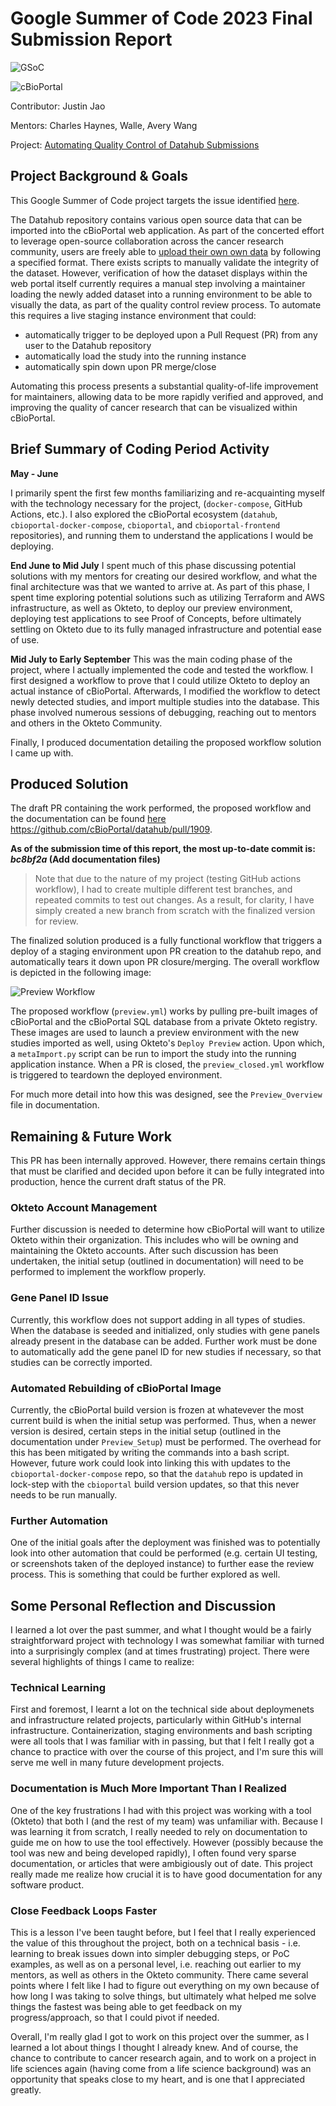 # Google Summer of Code 2023 Final Submission Report

![GSoC](./GSoC-Horizontal.svg)

![cBioPortal](cbioportal.png)

Contributor: Justin Jao

Mentors: Charles Haynes, Walle, Avery Wang

Project: [Automating Quality Control of Datahub Submissions](https://summerofcode.withgoogle.com/programs/2023/projects/NH758ApJ)

## Project Background & Goals

This Google Summer of Code project targets the issue identified [here](https://github.com/cBioPortal/GSoC/issues/84).

The Datahub repository contains various open source data that can be imported into the cBioPortal web application. As part of the concerted effort to leverage open-source collaboration across the cancer research community, users are freely able to [upload their own own data](https://docs.cbioportal.org/data-loading/#data-loading) by following a specified format. There exists scripts to manually validate the integrity of the dataset. However, verification of how the dataset displays within the web portal itself currently requires a manual step involving a maintainer loading the newly added dataset into a running environment to be able to visually the data, as part of the quality control review process. To automate this requires a live staging instance environment that could:

* automatically trigger to be deployed upon a Pull Request (PR) from any user to the Datahub repository
* automatically load the study into the running instance
* automatically spin down upon PR merge/close

Automating this process presents a substantial quality-of-life improvement for maintainers, allowing data to be more rapidly verified and approved, and improving the quality of cancer research that can be visualized within cBioPortal.

## Brief Summary of Coding Period Activity

**May - June**

I primarily spent the first few months familiarizing and re-acquainting myself with the technology necessary for the project, (`docker-compose`, GitHub Actions, etc.). I also explored the cBioPortal ecosystem  (`datahub`, `cbioportal-docker-compose`, `cbioportal`, and `cbioportal-frontend` repositories), and running them to understand the applications I would be deploying.

**End June to Mid July**
I spent much of this phase discussing potential solutions with my mentors for creating our desired workflow, and what the final architecture was that we wanted to arrive at. As part of this phase, I spent time exploring potential solutions such as utilizing Terraform and AWS infrastructure, as well as Okteto, to deploy our preview environment, deploying test applications to see Proof of Concepts, before ultimately settling on Okteto due to its fully managed infrastructure and potential ease of use.


**Mid July to Early September**
This was the main coding phase of the project, where I actually implemented the code and tested the workflow. I first designed a workflow to prove that I could utilize Okteto to deploy an actual instance of cBioPortal. Afterwards, I modified the workflow to detect newly detected studies, and import multiple studies into the database. This phase involved numerous sessions of debugging, reaching out to mentors and others in the Okteto Community.

Finally, I produced documentation detailing the proposed workflow solution I came up with.

## Produced Solution

The draft PR containing the work performed, the proposed workflow and the documentation can be found [here](https://github.com/cBioPortal/datahub/pull/1909) https://github.com/cBioPortal/datahub/pull/1909.

**As of the submission time of this report, the most up-to-date commit is: *bc8bf2a* (Add documentation files)**

> Note that due to the nature of my project (testing GitHub actions workflow), I had to create multiple different test branches, and repeated commits to test out changes. As a result, for clarity, I have simply created a new branch from scratch with the finalized version for review.

The finalized solution produced is a fully functional workflow that triggers a deploy of a staging environment upon PR creation to the datahub repo, and automatically tears it down upon PR closure/merging. The overall workflow is depicted in the following image:

![Preview Workflow](Preview2.svg)

The proposed workflow (`preview.yml`) works by pulling pre-built images of cBioPortal and the cBioPortal SQL database from a private Okteto registry. These images are used to launch a preview environment with the new studies imported as well, using Okteto's `Deploy Preview` action. Upon which, a `metaImport.py` script can be run to import the study into the running application instance. When a PR is closed, the `preview_closed.yml` workflow is triggered to teardown the deployed environment.

For much more detail into how this was designed, see the `Preview_Overview` file in documentation.


## Remaining & Future Work

This PR has been internally approved. However, there remains certain things that must be clarified and decided upon before it can be fully integrated into production, hence the current draft status of the PR.

### Okteto Account Management
Further discussion is needed to determine how cBioPortal will want to utilize Okteto within their organization. This includes who will be owning and maintaining the Okteto accounts. After such discussion has been undertaken, the initial setup (outlined in documentation) will need to be performed to implement the workflow properly.
### Gene Panel ID Issue
Currently, this workflow does not support adding in all types of studies. When the database is seeded and initialized, only studies with gene panels already present in the database can be added. Further work must be done to automatically add the gene panel ID for new studies if necessary, so that studies can be correctly imported.

### Automated Rebuilding of cBioPortal Image
Currently, the cBioPortal build version is frozen at whatevever the most current build is when the initial setup was performed. Thus, when a newer version is desired, certain steps in the initial setup (outlined in the documentation under `Preview_Setup`) must be performed. The overhead for this has been mitigated by writing the commands into a bash script. However, future work could look into linking this with updates to the `cbioportal-docker-compose` repo, so that the `datahub` repo is updated in lock-step with the `cbioportal` build version updates, so that this never needs to be run manually.

### Further Automation
One of the initial goals after the deployment was finished was to potentially look into other automation that could be performed (e.g. certain UI testing, or screenshots taken of the deployed instance) to further ease the review process. This is something that could be further explored as well.

## Some Personal Reflection and Discussion
I learned a lot over the past summer, and what I thought would be a fairly straightforward project with technology I was somewhat familiar with turned into a surprisingly complex (and at times frustrating) project. There were several highlights of things I came to realize:

### Technical Learning
First and foremost, I learnt a lot on the technical side about deploymenets and infrastructure related projects, particularly within GitHub's internal infrastructure. Containerization, staging environments and bash scripting were all tools that I was familiar with in passing, but that I felt I really got a chance to practice with over the course of this project, and I'm sure this will serve me well in many future development projects.

### Documentation is Much More Important Than I Realized
One of the key frustrations I had with this project was working with a tool (Okteto) that both I (and the rest of my team) was unfamiliar with. Because I was learning it from scratch, I really needed to rely on documentation to guide me on how to use the tool effectively. However (possibly because the tool was new and being developed rapidly), I often found very sparse documentation, or articles that were ambigiously out of date. This project really made me realize how crucial it is to have good documentation for any software product.

### Close Feedback Loops Faster
This is a lesson I've been taught before, but I feel that I really experienced the value of this throughout the project, both on a technical basis - i.e. learning to break issues down into simpler debugging steps, or PoC examples, as well as on a personal level, i.e. reaching out earlier to my mentors, as well as others in the Okteto community. There came several points where I felt like I had to figure out everything on my own because of how long I was taking to solve things, but ultimately what helped me solve things the fastest was being able to get feedback on my progress/approach, so that I could pivot if needed.

Overall, I'm really glad I got to work on this project over the summer, as I learned a lot about things I thought I already knew. And of course, the chance to contribute to cancer research again, and to work on a project in life sciences again (having come from a life science background) was an opportunity that speaks close to my heart, and is one that I appreciated greatly.